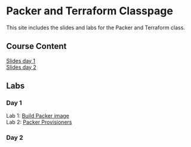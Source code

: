 # Packer and Terraform Classpage

This site includes the slides and labs for the Packer and Terraform class.


## Course Content   
[Slides day 1](https://www.dropbox.com/s/gnxelb99zqwtkic/Automate%20Infrastructure-day1.pdf?dl=0)   
[Slides day 2](https://www.dropbox.com/s/jsjmaxh9ca34fto/Automate%20Infrastructure-day2.pdf?dl=0)   

## Labs   

### Day 1   
Lab 1: [Build Packer image](labs/packer-build)   
Lab 2: [Packer Provisioners](labs/packer-provisioner)   

### Day 2   

